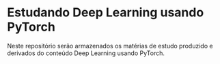 # Estudando Deep Learning usando PyTorch
Neste repositório serão armazenados os matérias de estudo produzido e derivados do conteúdo Deep Learning usando PyTorch.
